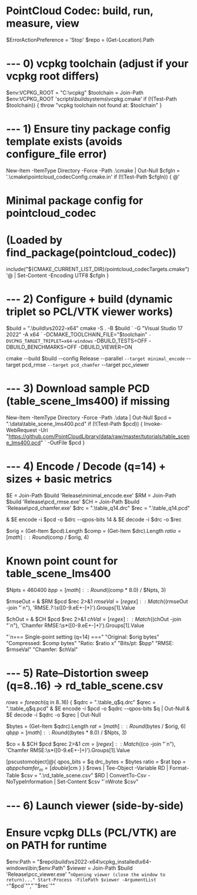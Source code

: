 # PointCloud Codec: build, run, measure, view

$ErrorActionPreference = 'Stop'
$repo = (Get-Location).Path

# --- 0) vcpkg toolchain (adjust if your vcpkg root differs)
$env:VCPKG_ROOT = "C:\vcpkg"
$toolchain = Join-Path $env:VCPKG_ROOT 'scripts\buildsystems\vcpkg.cmake'
if (!(Test-Path $toolchain)) { throw "vcpkg toolchain not found at: $toolchain" }

# --- 1) Ensure tiny package config template exists (avoids configure_file error)
New-Item -ItemType Directory -Force -Path .\cmake | Out-Null
$cfgIn = '.\cmake\pointcloud_codecConfig.cmake.in'
if (!(Test-Path $cfgIn)) {
@'
# Minimal package config for pointcloud_codec
# (Loaded by find_package(pointcloud_codec))
include("${CMAKE_CURRENT_LIST_DIR}/pointcloud_codecTargets.cmake")
'@ | Set-Content -Encoding UTF8 $cfgIn
}

# --- 2) Configure + build (dynamic triplet so PCL/VTK viewer works)
$build = ".\build\vs2022-x64"
cmake -S . -B $build `
  -G "Visual Studio 17 2022" -A x64 `
  -DCMAKE_TOOLCHAIN_FILE="$toolchain" `
  -DVCPKG_TARGET_TRIPLET=x64-windows `
  -DBUILD_TESTS=OFF -DBUILD_BENCHMARKS=OFF -DBUILD_VIEWER=ON

cmake --build $build --config Release --parallel `
  --target minimal_encode `
  --target pcd_rmse `
  --target pcd_chamfer `
  --target pcc_viewer

# --- 3) Download sample PCD (table_scene_lms400) if missing
New-Item -ItemType Directory -Force -Path .\data | Out-Null
$pcd = ".\data\table_scene_lms400.pcd"
if (!(Test-Path $pcd)) {
  Invoke-WebRequest -Uri "https://github.com/PointCloudLibrary/data/raw/master/tutorials/table_scene_lms400.pcd" `
                    -OutFile $pcd
}

# --- 4) Encode / Decode (q=14) + sizes + basic metrics
$E   = Join-Path $build 'Release\minimal_encode.exe'
$RM  = Join-Path $build 'Release\pcd_rmse.exe'
$CH  = Join-Path $build 'Release\pcd_chamfer.exe'
$drc = ".\table_q14.drc"
$rec = ".\table_q14.pcd"

& $E encode -i $pcd -o $drc --qpos-bits 14
& $E decode -i $drc -o $rec

$orig  = (Get-Item $pcd).Length
$comp  = (Get-Item $drc).Length
$ratio = [math]::Round($comp / $orig, 4)
# Known point count for table_scene_lms400
$Npts  = 460400
$bpp   = [math]::Round(($comp * 8.0) / $Npts, 3)

$rmseOut = & $RM $pcd $rec 2>&1
$rmseVal = [regex]::Match(($rmseOut -join "`n"), 'RMSE.*?:\s*([0-9.eE+-]+)').Groups[1].Value

$chOut   = & $CH $pcd $rec 2>&1
$chVal   = [regex]::Match(($chOut -join "`n"), 'Chamfer RMSE:\s*([0-9.eE+-]+)').Groups[1].Value

"`n=== Single-point setting (q=14) ==="
"Original:  $orig bytes"
"Compressed: $comp bytes"
"Ratio:     $ratio x"
"Bits/pt:   $bpp"
"RMSE:      $rmseVal"
"Chamfer:   $chVal"

# --- 5) Rate–Distortion sweep (q=8..16) -> rd_table_scene.csv
$rows = foreach ($q in 8..16) {
  $qdrc = ".\table_q$q.drc"
  $qrec = ".\table_q$q.pcd"
  & $E encode -i $pcd -o $qdrc --qpos-bits $q | Out-Null
  & $E decode -i $qdrc -o $qrec                 | Out-Null

  $bytes = (Get-Item $qdrc).Length
  $rat   = [math]::Round($bytes / $orig, 6)
  $qbpp  = [math]::Round(($bytes * 8.0) / $Npts, 3)

  $co = & $CH $pcd $qrec 2>&1
  $cm = [regex]::Match(($co -join "`n"), 'Chamfer RMSE:\s*([0-9.eE+-]+)').Groups[1].Value

  [pscustomobject]@{
    qpos_bits = $q
    drc_bytes = $bytes
    ratio     = $rat
    bpp       = $qbpp
    chamfer_m = [double]$cm
  }
}
$rows | Tee-Object -Variable RD | Format-Table
$csv = ".\rd_table_scene.csv"
$RD  | ConvertTo-Csv -NoTypeInformation | Set-Content $csv
"`nWrote $csv"

# --- 6) Launch viewer (side-by-side)
# Ensure vcpkg DLLs (PCL/VTK) are on PATH for runtime
$env:Path = "$repo\build\vs2022-x64\vcpkg_installed\x64-windows\bin;$env:Path"
$viewer = Join-Path $build 'Release\pcc_viewer.exe'
"`nOpening viewer (close the window to return)..."
Start-Process -FilePath $viewer -ArgumentList "`"$pcd`"","`"$rec`""

